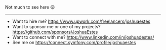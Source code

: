 Not much to see here 😜

---

* Want to hire me? https://www.upwork.com/freelancers/joshuaestes
* Want to sponsor me or one of my projects? https://github.com/sponsors/JoshuaEstes
* Want to connect with me? https://www.linkedin.com/in/joshuadestes/
* See me on https://connect.symfony.com/profile/joshuaestes
